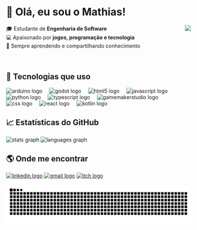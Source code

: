 # 👋 Olá, eu sou o Mathias!

<img align="right" height="155" src="https://i.imgflip.com/65efzo.gif"  />

🎓 Estudante de **Engenharia de Software**  
💻 Apaixonado por **jogos, programação e tecnologia**  
🚀 Sempre aprendendo e compartilhando conhecimento  
<br>
<br>



## 🚀 Tecnologias que uso
<div align="left">
  <img src="https://skillicons.dev/icons?i=arduino" height="30" alt="arduino logo"  />
  <img width="11" />
  <img src="https://skillicons.dev/icons?i=godot" height="30" alt="godot logo"  />
  <img width="11" />
  <img src="https://skillicons.dev/icons?i=html" height="30" alt="html5 logo"  />
  <img width="11" />
  <img src="https://skillicons.dev/icons?i=js" height="30" alt="javascript logo"  />
  <img width="11" />
  <img src="https://skillicons.dev/icons?i=py" height="30" alt="python logo"  />
  <img width="11" />
  <img src="https://skillicons.dev/icons?i=ts" height="30" alt="typescript logo"  />
  <img width="11" />
  <img src="https://skillicons.dev/icons?i=gamemakerstudio" height="30" alt="gamemakerstudio logo"  />
  <img width="11" />
  <img src="https://cdn.simpleicons.org/css/1572B6" height="30" alt="css logo"  />
  <img width="11" />
  <img src="https://cdn.simpleicons.org/react/61DAFB" height="30" alt="react logo"  />
  <img width="11" />
  <img src="https://cdn.simpleicons.org/kotlin/7F52FF" height="30" alt="kotlin logo"  />
</div>


## 📈 Estatísticas do GitHub
<div align="left">
  <img src="https://github-readme-stats.vercel.app/api?username=MathiasTAR&hide_title=false&hide_rank=true&show_icons=true&include_all_commits=true&count_private=true&disable_animations=false&theme=dracula&locale=pt-br&hide_border=false" height="155" alt="stats graph"  />
  <img src="https://github-readme-stats.vercel.app/api/top-langs?username=MathiasTAR&locale=en&hide_title=false&layout=compact&card_width=320&langs_count=5&theme=dracula&hide_border=false" height="150" alt="languages graph"  />
</div>


## 🌎 Onde me encontrar
<div align="left">
  <a href="https://www.linkedin.com/in/mathias-estudande/" target="_blank"><img src="https://raw.githubusercontent.com/maurodesouza/profile-readme-generator/master/src/assets/icons/social/linkedin/default.svg" width="56" height="40" alt="linkedin logo"/></a>
  <a href="mathiasaraujo508@gmail.com" target="_blank"><img src="https://raw.githubusercontent.com/maurodesouza/profile-readme-generator/master/src/assets/icons/social/gmail/default.svg" width="56" height="40" alt="gmail logo"/></a>
  <a href="https://mathias171.itch.io/" target="_blank"><img src="https://raw.githubusercontent.com/maurodesouza/profile-readme-generator/master/src/assets/icons/social/itch/default.svg" width="56" height="40" alt="itch logo"/></a>
</div>

<br clear="both">

<img src="https://raw.githubusercontent.com/MathiasTAR/MathiasTAR/output/snake.svg" alt="Snake animation" />
